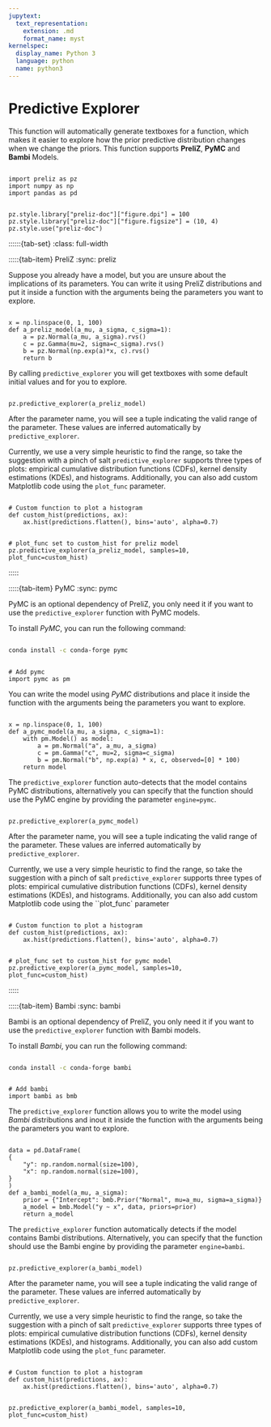 ```yaml
---
jupytext:
  text_representation:
    extension: .md
    format_name: myst
kernelspec:
  display_name: Python 3
  language: python
  name: python3
---
```


# Predictive Explorer

This function will automatically generate textboxes for a function, which makes it easier to explore how the prior
predictive distribution changes when we change the priors. This function supports **PreliZ**, **PyMC** and **Bambi**
Models.

```{jupyter-execute}

import preliz as pz
import numpy as np
import pandas as pd
```

```{jupyter-execute}

pz.style.library["preliz-doc"]["figure.dpi"] = 100
pz.style.library["preliz-doc"]["figure.figsize"] = (10, 4)
pz.style.use("preliz-doc")
```

::::::{tab-set}
:class: full-width

:::::{tab-item} PreliZ
:sync: preliz

Suppose you already have a model, but you are unsure about the implications of its parameters. You can write it using
PreliZ distributions and put it inside a function with the arguments being the parameters you want to explore.

```{jupyter-execute}

x = np.linspace(0, 1, 100)
def a_preliz_model(a_mu, a_sigma, c_sigma=1):
    a = pz.Normal(a_mu, a_sigma).rvs()
    c = pz.Gamma(mu=2, sigma=c_sigma).rvs()
    b = pz.Normal(np.exp(a)*x, c).rvs()
    return b
```

By calling `predictive_explorer` you will get textboxes with some default initial values and for you to explore.

```{jupyter-execute}

pz.predictive_explorer(a_preliz_model)
```

After the parameter name, you will see a tuple indicating the valid range of the parameter. These values are inferred automatically by `predictive_explorer`.

Currently, we use a very simple heuristic to find the range, so take the suggestion with a pinch of salt
`predictive_explorer` supports three types of plots: empirical cumulative distribution functions (CDFs), kernel density estimations (KDEs), and histograms. Additionally, you can also add custom Matplotlib code using the `plot_func` parameter.

```{jupyter-execute}

# Custom function to plot a histogram
def custom_hist(predictions, ax):
    ax.hist(predictions.flatten(), bins='auto', alpha=0.7)
```

```{jupyter-execute}

# plot_func set to custom_hist for preliz model
pz.predictive_explorer(a_preliz_model, samples=10, plot_func=custom_hist)
```
:::::

:::::{tab-item} PyMC
:sync: pymc

PyMC is an optional dependency of PreliZ, you only need it if you want to use the `predictive_explorer` function with PyMC models.

To install *PyMC*, you can run the following command:

```bash

conda install -c conda-forge pymc
```

```{jupyter-execute}

# Add pymc
import pymc as pm
```

You can write the model using *PyMC* distributions and place it inside the function with the arguments being the parameters you want to explore.

```{jupyter-execute}

x = np.linspace(0, 1, 100)
def a_pymc_model(a_mu, a_sigma, c_sigma=1):
    with pm.Model() as model:
        a = pm.Normal("a", a_mu, a_sigma)
        c = pm.Gamma("c", mu=2, sigma=c_sigma)
        b = pm.Normal("b", np.exp(a) * x, c, observed=[0] * 100)
    return model
```

The `predictive_explorer` function auto-detects that the model contains PyMC distributions, alternatively you can specify that the function should use the PyMC engine by providing the parameter `engine=pymc`.

```{jupyter-execute}

pz.predictive_explorer(a_pymc_model)
```

After the parameter name, you will see a tuple indicating the valid range of the parameter. These values are inferred automatically by `predictive_explorer`.

Currently, we use a very simple heuristic to find the range, so take the suggestion with a pinch of salt 
`predictive_explorer` supports three types of plots: empirical cumulative distribution functions (CDFs), kernel density estimations (KDEs), and histograms. Additionally, you can also add custom Matplotlib code using the ``plot_func` parameter

```{jupyter-execute}

# Custom function to plot a histogram
def custom_hist(predictions, ax):
    ax.hist(predictions.flatten(), bins='auto', alpha=0.7)
```

```{jupyter-execute}

# plot_func set to custom_hist for pymc model
pz.predictive_explorer(a_pymc_model, samples=10, plot_func=custom_hist)
```
:::::

:::::{tab-item} Bambi
:sync: bambi

Bambi is an optional dependency of PreliZ, you only need it if you want to use the ``predictive_explorer`` function with Bambi models.

To install *Bambi*, you can run the following command:

```bash

conda install -c conda-forge bambi
```

```{jupyter-execute}

# Add bambi
import bambi as bmb
```

The `predictive_explorer` function allows you to write the model using *Bambi* distributions and inout it inside the function with the arguments being the parameters you want to explore.

```{jupyter-execute}

data = pd.DataFrame(
{
    "y": np.random.normal(size=100),
    "x": np.random.normal(size=100),
}
)
def a_bambi_model(a_mu, a_sigma):
    prior = {"Intercept": bmb.Prior("Normal", mu=a_mu, sigma=a_sigma)}
    a_model = bmb.Model("y ~ x", data, priors=prior)
    return a_model
```

The `predictive_explorer` function automatically detects if the model contains Bambi distributions. Alternatively, you can specify that the function should use the Bambi engine by providing the parameter `engine=bambi`.

```{jupyter-execute}

pz.predictive_explorer(a_bambi_model)
```

After the parameter name, you will see a tuple indicating the valid range of the parameter. These values are inferred automatically by `predictive_explorer`.

Currently, we use a very simple heuristic to find the range, so take the suggestion with a pinch of salt
`predictive_explorer` supports three types of plots: empirical cumulative distribution functions (CDFs), kernel density estimations (KDEs), and histograms. Additionally, you can also add custom Matplotlib code using the `plot_func` parameter.

```{jupyter-execute}

# Custom function to plot a histogram
def custom_hist(predictions, ax):
    ax.hist(predictions.flatten(), bins='auto', alpha=0.7)
```

```{jupyter-execute}

pz.predictive_explorer(a_bambi_model, samples=10, plot_func=custom_hist)
```

